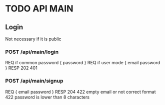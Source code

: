 # TODO API MAIN

## Login
Not necessary if it is public

### POST /api/main/login
REQ if common password
{
    password
}
REQ if user mode
{
    email
    password
}
RESP
202
401

### POST /api/main/signup
REQ
{
    email
    password
}
RESP
204
422 empty email or not correct format
422 password is lower than 8 characters